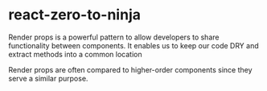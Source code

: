 # react-zero-to-ninja
Render props is a powerful pattern to allow developers to share functionality between components. It enables us to keep our code DRY and extract methods into a common location

Render props are often compared to higher-order components since they serve a similar purpose. 
